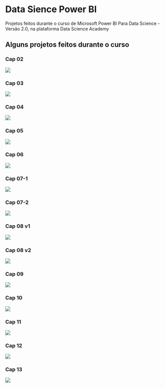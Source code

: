 # Data Sience Power BI

Projetos feitos durante o curso de Microsoft Power BI Para Data Science - Versão 2.0, na plataforma Data Science Academy

## Alguns projetos feitos durante o curso

### Cap 02
![](capitulos/Cap02/cap02.png)
### Cap 03
![](capitulos/Cap03/cap03.png)
### Cap 04
![](capitulos/Cap04/cap04.png)
### Cap 05
![](capitulos/Cap05/cap05.png)
### Cap 06
![](capitulos/Cap06/cap06.png)
### Cap 07-1
![](capitulos/Cap07/cap07-1.png)
### Cap 07-2
![](capitulos/Cap07/cap07-2.png)
### Cap 08 v1
![](capitulos/Cap08/cap08-v1.png)
### Cap 08 v2
![](capitulos/Cap08/cap08-v2.png)
### Cap 09
![](capitulos/Cap09/cap09.png)
### Cap 10
![](capitulos/Cap10/cap10.png)
### Cap 11
![](capitulos/Cap11/cap11.png)
### Cap 12
![](capitulos/Cap12/mini-projeto.png)
### Cap 13
![](capitulos/Cap13/mini-projeto.png)